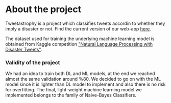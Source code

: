 # About the project
Tweetastrophy is a project which classifies tweets accordin to whether they imply a disaster or not. Find the current version of our web-app [here](https://tweetastrophy.streamlit.app/).

The dataset used for training the underlying machine learning model is obtained from Kaggle competition ["Natural Language Processing with Disaster Tweets"](https://www.kaggle.com/competitions/nlp-getting-started).

### Validity of the project
We had an idea to train both DL and ML models, at the end we reached almost the same validation around %80. We decided to go on with the ML model since it is lighter than DL model to implement and also there is no risk for overfitting.
The final, light-weight machine learning model we implemented belongs to the family of Naive-Bayes Classifiers. 

